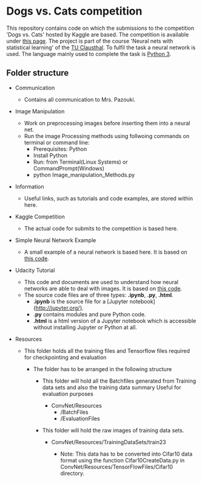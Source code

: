 # Dogs vs. Cats competition

This repository contains code on which the submissions to the competition 'Dogs vs. Cats' hosted by Kaggle are based. The competition is available under [this page](https://www.kaggle.com/c/dogs-vs-cats-redux-kernels-edition). 
The project is part of the course 'Neural nets with statistical learning' of the [TU Clausthal](http://www.tu-clausthal.de/). To fulfil the task a neural network is used.
The language mainly used to complete the task is [Python 3](https://docs.python.org/3/).

## Folder structure

* Communication 
  * Contains all communication to Mrs. Pazouki.

* Image Manipulation
  * Work on preprocessing images before inserting them into a neural net.
  * Run the image Processing methods using follwoing commands on terminal or command line:
    * Prerequisites: Python
    * Install Python
    * Run: from Terminal(Linux Systems) or CommandPrompt(Windows)
    * python Image_manipulation_Methods.py
    
* Information
  * Useful links, such as tutorials and code examples, are stored within here.

* Kaggle Competition
  * The actual code for submits to the competition is based here.

* Simple Neural Network Example
  * A small example of a neural network is based here. It is based on [this code](http://iamtrask.github.io/2015/07/12/basic-python-network/).

* Udacity Tutorial
  * This code and documents are used to understand how neural networks are able to deal with images. It is based on [this code](https://www.udacity.com/course/deep-learning--ud730).
  * The source code files are of three types: **.ipynb**, **.py**, **.html**. 
    * **.ipynb** is the source file for a [Jupyter notebook]{http://jupyter.org/}.
    * **.py** contains modules and pure Python code.
    * **.html** is a html version of a Jupyter notebook which is accessible without installing Jupyter or Python at all.  

* Resources
  * This folder holds all the training files and Tensorflow files required for checkpointing and evaluation
    * The folder has to be arranged in the following structure

        * This folder will hold all the Batchfiles generated from Training data sets and also the training data summary
            Useful for evaluation purposes
            * ConvNet/Resources
                * /BatchFiles
                * /EvaluationFiles

        * This folder will hold the raw images of training data sets.
                              
            * ConvNet/Resources/TrainingDataSets/train23
            
                * Note: This data has to be converted into Cifar10 data format using the function Cifar10CreateData.py in 
                ConvNet/Resources/TensorFlowFiles/Cifar10 directory.

